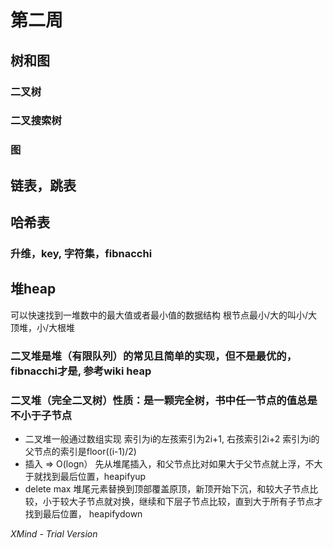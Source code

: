 # 第二周

## 树和图

### 二叉树

### 二叉搜索树

### 图

## 链表，跳表

## 哈希表

### 升维，key, 字符集，fibnacchi

## 堆heap

可以快速找到一堆数中的最大值或者最小值的数据结构
根节点最小/大的叫小/大顶堆，小/大根堆

### 二叉堆是堆（有限队列）的常见且简单的实现，但不是最优的，fibnacchi才是, 参考wiki heap

### 二叉堆（完全二叉树）性质：是一颗完全树，书中任一节点的值总是不小于子节点

- 二叉堆一般通过数组实现
索引为i的左孩索引为2i+1, 右孩索引2i+2
索引为i的父节点的索引是floor((i-1)/2)
- 插入 => O(logn）
先从堆尾插入，和父节点比对如果大于父节点就上浮，不大于就找到最后位置，heapifyup
- delete max
堆尾元素替换到顶部覆盖原顶，新顶开始下沉，和较大子节点比较，小于较大子节点就对换，继续和下层子节点比较，直到大于所有子节点才找到最后位置， heapifydown

*XMind - Trial Version*
